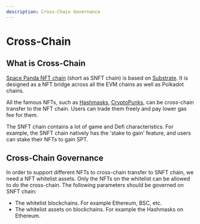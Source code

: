 ```yaml
---
description: Cross-Chain Governance
---
```


# Cross-Chain

## What is Cross-Chain

[Space Panda NFT chain](https://github.com/Space-Pandas/space-panda-nft-chain) (short as SNFT chain) is based on [Substrate](https://substrate.dev). It is designed as a NFT bridge across all the EVM chains as well as Polkadot chains.

All the famous NFTs, such as [Hashmasks](https://www.thehashmasks.com), [CryptoPunks](https://www.larvalabs.com/cryptopunks),  can be cross-chain transfer to the NFT chain. Users can trade them freely and pay lower gas fee for them.

The SNFT chain contains a lot of game and Defi characteristics. For example, the SNFT chain natively has the 'stake to gain' feature, and users can stake their NFTs to gain SPT.

## Cross-Chain Governance

In order to support different NFTs to cross-chain transfer to SNFT chain, we need a NFT whitelist assets. Only the NFTs on the whitelist can be allowed to do the cross-chain. The following parameters should be governed on SNFT chain:

* The whitelist blockchains. For example Ethereum, BSC, etc.
* The whitelist assets on blockchains. For example the Hashmasks on Ethereum.

